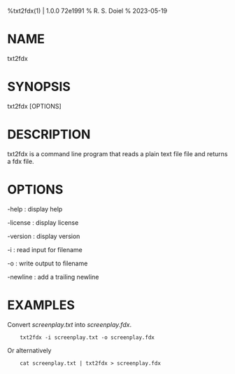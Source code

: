 %txt2fdx(1) | 1.0.0 72e1991
% R. S. Doiel
% 2023-05-19

# NAME

txt2fdx 

# SYNOPSIS

txt2fdx [OPTIONS]

# DESCRIPTION

txt2fdx is a command line program that reads a plain text file file
and returns a fdx file.

# OPTIONS

-help
: display help

-license
: display license

-version
: display version

-i
: read input for filename

-o
: write output to filename

-newline
: add a trailing newline

# EXAMPLES

Convert *screenplay.txt* into *screenplay.fdx*.

~~~
	txt2fdx -i screenplay.txt -o screenplay.fdx
~~~

Or alternatively

~~~
    cat screenplay.txt | txt2fdx > screenplay.fdx
~~~


